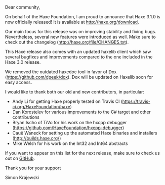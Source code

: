 Dear community,

On behalf of the Haxe Foundation, I am proud to announce that Haxe 3.1.0 is now officially released! It is available at http://haxe.org/download.

Our main focus for this release was on improving stability and fixing bugs. Nevertheless, several new features were introduced as well. Make sure to check out the changelog (http://haxe.org/file/CHANGES.txt).

This Haxe release also comes with an updated haxelib client which saw several bugfixes and improvements compared to the one included in the Haxe 3.0 release.

We removed the outdated haxedoc tool in favor of Dox (https://github.com/dpeek/dox). Dox will be updated on Haxelib soon for easy access.

I would like to thank both our old and new contributors, in particular:

 - Andy Li for getting Haxe properly tested on Travis CI (<https://travis-ci.org/HaxeFoundation/haxe>)
 - Dan Korostelev for various improvements to the C# target and other contributions
 - Bryan Ischo of TiVo for his work on the hxcpp debugger (<https://github.com/HaxeFoundation/hxcpp-debugger>)
 - Cauê Waneck for setting up the automated Haxe binaries and installers (<http://builds.haxe.org/>)
 - Mike Welsh for his work on the Int32 and Int64 abstracts

If you want to appear on this list for the next release, make sure to check us out on [GitHub](https://github.com/HaxeFoundation).

Thank you for your support

Simon Krajewski